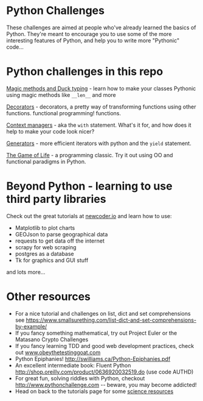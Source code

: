 # Python Challenges

These challenges are aimed at people who've already learned the basics of
Python.  They're meant to encourage you to use some of the more interesting
features of Python, and help you to write more "Pythonic" code...


# Python challenges in this repo

[Magic methods and Duck typing](magic_methods.py)  - learn how to make your classes Pythonic using magic methods like `__len__` and more

[Decorators](decorators.py) - decorators, a pretty way of transforming functions using other functions. functional programming!  functions.

[Context managers](context_managers.py) - aka the `with` statement.  What's it for, and how does it help to make your code look nicer?

[Generators](generators.py) - more efficient iterators with python and the `yield` statement.

[The Game of Life](life.md) - a programming classic.  Try it out using OO and functional paradigms in Python.



# Beyond Python - learning to use third party libraries

Check out the great tutorials at [newcoder.io](http://newcoder.io/) and learn how to use:

* Matplotlib to plot charts
* GEOJson to parse geographical data
* requests to get data off the internet
* scrapy for web scraping
* postgres as a database
* Tk for graphics and GUI stuff

and lots more...


# Other resources

* For a nice tutorial and challenges on list, dict and set comprehensions see https://www.smallsurething.com/list-dict-and-set-comprehensions-by-example/
* If you fancy something mathematical, try out Project Euler or the Matasano Crypto Challenges
* If you fancy learning TDD and good web development practices, check out www.obeythetestinggoat.com
* Python Epiphanies! http://swilliams.ca/Python-Epiphanies.pdf 
* An excellent intermediate book:  Fluent Python http://shop.oreilly.com/product/0636920032519.do  (use code AUTHD)
* For great fun, solving riddles with Python, checkout http://www.pythonchallenge.com -- beware, you may become addicted!
* Head on back to the tutorials page for some [science resources](../tutorials-and-challenges.md#for-sciencey-people)
